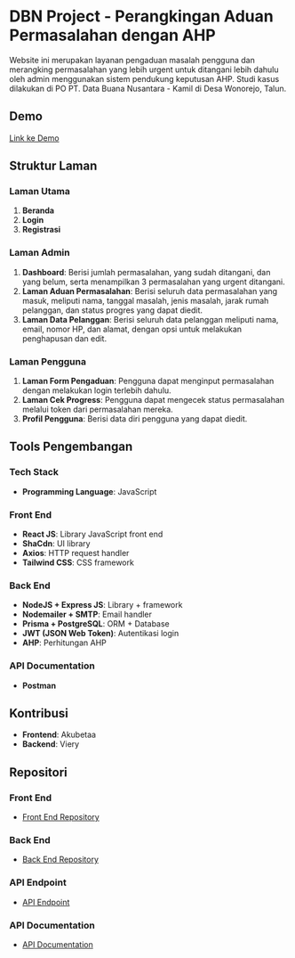 # DBN Project - Perangkingan Aduan Permasalahan dengan AHP

Website ini merupakan layanan pengaduan masalah pengguna dan merangking permasalahan yang lebih urgent untuk ditangani lebih dahulu oleh admin menggunakan sistem pendukung keputusan AHP. Studi kasus dilakukan di PO PT. Data Buana Nusantara - Kamil di Desa Wonorejo, Talun.

## Demo
[Link ke Demo](https://linkke.demo)

## Struktur Laman

### Laman Utama
1. **Beranda**
2. **Login**
3. **Registrasi**

### Laman Admin
1. **Dashboard**: Berisi jumlah permasalahan, yang sudah ditangani, dan yang belum, serta menampilkan 3 permasalahan yang urgent ditangani.
2. **Laman Aduan Permasalahan**: Berisi seluruh data permasalahan yang masuk, meliputi nama, tanggal masalah, jenis masalah, jarak rumah pelanggan, dan status progres yang dapat diedit.
3. **Laman Data Pelanggan**: Berisi seluruh data pelanggan meliputi nama, email, nomor HP, dan alamat, dengan opsi untuk melakukan penghapusan dan edit.

### Laman Pengguna
1. **Laman Form Pengaduan**: Pengguna dapat menginput permasalahan dengan melakukan login terlebih dahulu.
2. **Laman Cek Progress**: Pengguna dapat mengecek status permasalahan melalui token dari permasalahan mereka.
3. **Profil Pengguna**: Berisi data diri pengguna yang dapat diedit.

## Tools Pengembangan

### Tech Stack
- **Programming Language**: JavaScript

### Front End
- **React JS**: Library JavaScript front end
- **ShaCdn**: UI library
- **Axios**: HTTP request handler
- **Tailwind CSS**: CSS framework

### Back End
- **NodeJS + Express JS**: Library + framework
- **Nodemailer + SMTP**: Email handler
- **Prisma + PostgreSQL**: ORM + Database
- **JWT (JSON Web Token)**: Autentikasi login
- **AHP**: Perhitungan AHP

### API Documentation
- **Postman**

## Kontribusi
- **Frontend**: Akubetaa
- **Backend**: Viery

## Repositori

### Front End
- [Front End Repository](https://github.com/akuBetaa/dbn-project)

### Back End
- [Back End Repository](https://github.com/vierynugroho/SPK-internet-service-provider.git)

### API Endpoint
- [API Endpoint](https://team-a-spk-internet-service-provider.vercel.app/api/v1)

### API Documentation
- [API Documentation](https://documenter.getpostman.com/view/22814931/2sA3XJkQLg)
